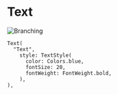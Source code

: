 # Text

![Branching](https://drive.google.com/drive/folders/13BbAEAxUeA2IDXPitnJ9xbF_gAq1r1pN)

```
Text(
  "Text",
    style: TextStyle(
      color: Colors.blue,
      fontSize: 20,
      fontWeight: FontWeight.bold,
    ),
),
```
